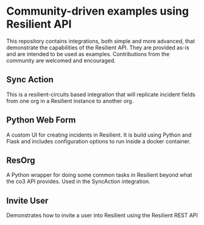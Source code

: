 # Community-driven examples using Resilient API

This repository contains integrations, both simple and more advanced, that demonstrate the capabilities of the Resilient API.  They are provided as-is and are intended to be used as examples.  Contributions from the community are welcomed and encouraged.


## Sync Action

This is a resilient-circuits based integration that will replicate incident fields from one org in a Resilient instance to another org.


## Python Web Form

A custom UI for creating incidents in Resilient.  It is build using Python and Flask and includes configuration options to run inside a docker container.


## ResOrg

A Python wrapper for doing some common tasks in Resilient beyond what the co3 API provides.  Used in the SyncAction integration.

## Invite User

Demonstrates how to invite a user into Resilient using the Resilient REST API

